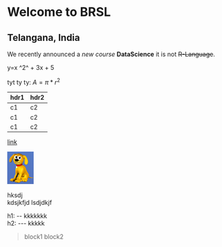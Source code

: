 # Welcome to BRSL
## Telangana, India
We recently announced a *new course* **DataScience** it is not ~~R-Language~~.

y=x ^2^ + 3x + 5

tyt ty ty: $A = \pi*r^{2}$

hdr1 | hdr2
-----|-----
c1   | c2
c1   | c2
c1   | c2


[link](http://www.brsl.net)

![](images/dog.png)

hksdj  
kdsjkfjd
lsdjdkjf

h1: -- kkkkkkk  
h2: --- kkkkk  
> block1
> block2
